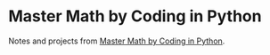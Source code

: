 # Master Math by Coding in Python 

Notes and projects from [Master Math by Coding in Python](https://www.udemy.com/course/math-with-python).